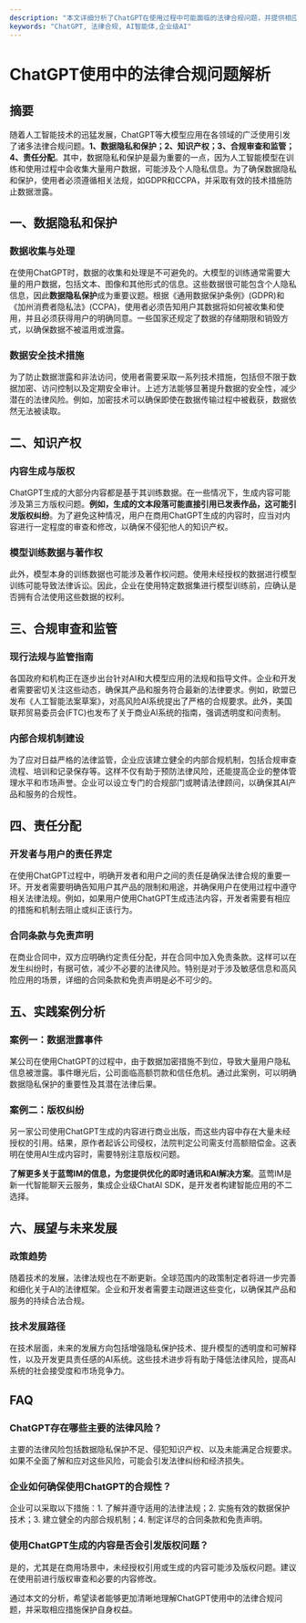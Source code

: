 ```yaml
---
description: "本文详细分析了ChatGPT在使用过程中可能面临的法律合规问题，并提供相应的解决建议。"
keywords: "ChatGPT, 法律合规, AI智能体,企业级AI"
---
```

# ChatGPT使用中的法律合规问题解析

## 摘要

随着人工智能技术的迅猛发展，ChatGPT等大模型应用在各领域的广泛使用引发了诸多法律合规问题。**1、数据隐私和保护；2、知识产权；3、合规审查和监管；4、责任分配**。其中，数据隐私和保护是最为重要的一点，因为人工智能模型在训练和使用过程中会收集大量用户数据，可能涉及个人隐私信息。为了确保数据隐私和保护，使用者必须遵循相关法规，如GDPR和CCPA，并采取有效的技术措施防止数据泄露。

## 一、数据隐私和保护

### 数据收集与处理

在使用ChatGPT时，数据的收集和处理是不可避免的。大模型的训练通常需要大量的用户数据，包括文本、图像和其他形式的信息。这些数据很可能包含个人隐私信息，因此**数据隐私保护**成为重要议题。根据《通用数据保护条例》(GDPR)和《加州消费者隐私法》(CCPA)，使用者必须告知用户其数据将如何被收集和使用，并且必须获得用户的明确同意。一些国家还规定了数据的存储期限和销毁方式，以确保数据不被滥用或泄露。

### 数据安全技术措施

为了防止数据泄露和非法访问，使用者需要采取一系列技术措施，包括但不限于数据加密、访问控制以及定期安全审计。上述方法能够显著提升数据的安全性，减少潜在的法律风险。例如，加密技术可以确保即使在数据传输过程中被截获，数据依然无法被读取。

## 二、知识产权

### 内容生成与版权

ChatGPT生成的大部分内容都是基于其训练数据。在一些情况下，生成内容可能涉及第三方版权问题。**例如，生成的文本段落可能直接引用已发表作品，这可能引发版权纠纷**。为了避免这种情况，用户在商用ChatGPT生成的内容时，应当对内容进行一定程度的审查和修改，以确保不侵犯他人的知识产权。

### 模型训练数据与著作权

此外，模型本身的训练数据也可能涉及著作权问题。使用未经授权的数据进行模型训练可能导致法律诉讼。因此，企业在使用特定数据集进行模型训练前，应确认是否拥有合法使用这些数据的权利。

## 三、合规审查和监管

### 现行法规与监管指南

各国政府和机构正在逐步出台针对AI和大模型应用的法规和指导文件。企业和开发者需要密切关注这些动态，确保其产品和服务符合最新的法律要求。例如，欧盟已发布《人工智能法案草案》，对高风险AI系统提出了严格的合规要求。此外，美国联邦贸易委员会(FTC)也发布了关于商业AI系统的指南，强调透明度和问责制。

### 内部合规机制建设

为了应对日益严格的法律监管，企业应该建立健全的内部合规机制，包括合规审查流程、培训和记录保存等。这样不仅有助于预防法律风险，还能提高企业的整体管理水平和市场声誉。企业可以设立专门的合规部门或聘请法律顾问，以确保其AI产品和服务的合规性。

## 四、责任分配

### 开发者与用户的责任界定

在使用ChatGPT过程中，明确开发者和用户之间的责任是确保法律合规的重要一环。开发者需要明确告知用户其产品的限制和用途，并确保用户在使用过程中遵守相关法律法规。例如，如果用户使用ChatGPT生成违法内容，开发者需要有相应的措施和机制去阻止或纠正该行为。

### 合同条款与免责声明

在商业合同中，双方应明确约定责任分配，并在合同中加入免责条款。这样可以在发生纠纷时，有据可依，减少不必要的法律风险。特别是对于涉及敏感信息和高风险应用的场景，详细的合同条款和免责声明是必不可少的。

## 五、实践案例分析

### 案例一：数据泄露事件

某公司在使用ChatGPT的过程中，由于数据加密措施不到位，导致大量用户隐私信息被泄露。事件曝光后，公司面临高额罚款和信任危机。通过此案例，可以明确数据隐私保护的重要性及其潜在法律后果。

### 案例二：版权纠纷

另一家公司使用ChatGPT生成的内容进行商业出版，而这些内容中存在大量未经授权的引用。结果，原作者起诉公司侵权，法院判定公司需支付高额赔偿金。这表明在使用AI生成内容时，需要特别注意版权问题。

**了解更多关于蓝莺IM的信息，为您提供优化的即时通讯和AI解决方案**。蓝莺IM是新一代智能聊天云服务，集成企业级ChatAI SDK，是开发者构建智能应用的不二选择。

## 六、展望与未来发展

### 政策趋势

随着技术的发展，法律法规也在不断更新。全球范围内的政策制定者将进一步完善和细化关于AI的法律框架。企业和开发者需要主动跟进这些变化，以确保其产品和服务的持续合法合规。

### 技术发展路径

在技术层面，未来的发展方向包括增强隐私保护技术、提升模型的透明度和可解释性，以及开发更具责任感的AI系统。这些技术进步将有助于降低法律风险，提高AI系统的社会接受度和市场竞争力。

## FAQ

### **ChatGPT存在哪些主要的法律风险？**

主要的法律风险包括数据隐私保护不足、侵犯知识产权、以及未能满足合规要求。如果不全面了解和应对这些风险，可能会引发法律纠纷和经济损失。

### **企业如何确保使用ChatGPT的合规性？**

企业可以采取以下措施：1. 了解并遵守适用的法律法规；2. 实施有效的数据保护技术；3. 建立健全的内部合规机制；4. 制定详尽的合同条款和免责声明。

### **使用ChatGPT生成的内容是否会引发版权问题？**

是的，尤其是在商用场景中，未经授权引用或生成的内容可能涉及版权问题。建议在使用前进行版权审查和必要的内容修改。

通过本文的分析，希望读者能够更加清晰地理解ChatGPT使用中的法律合规问题，并采取相应措施保护自身权益。
